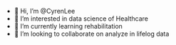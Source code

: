 - 👋 Hi, I’m @CyrenLee
- 👀 I’m interested in data science of Healthcare
- 🌱 I’m currently learning rehabilitation
- 💞️ I’m looking to collaborate on analyze in lifelog data


<!---
CyrenLee/CyrenLee is a ✨ special ✨ repository because its `README.md` (this file) appears on your GitHub profile.
You can click the Preview link to take a look at your changes.
--->
